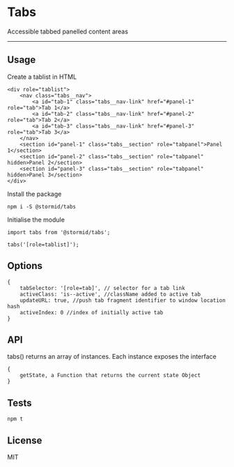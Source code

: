 # Tabs

Accessible tabbed panelled content areas

---

## Usage

Create a tablist in HTML
```
<div role="tablist">
    <nav class="tabs__nav">
        <a id="tab-1" class="tabs__nav-link" href="#panel-1" role="tab">Tab 1</a>
        <a id="tab-2" class="tabs__nav-link" href="#panel-2" role="tab">Tab 2</a>
        <a id="tab-3" class="tabs__nav-link" href="#panel-3" role="tab">Tab 3</a>
    </nav>
    <section id="panel-1" class="tabs__section" role="tabpanel">Panel 1</section>
    <section id="panel-2" class="tabs__section" role="tabpanel" hidden>Panel 2</section>
    <section id="panel-3" class="tabs__section" role="tabpanel" hidden>Panel 3</section>
</div>
```

Install the package
```
npm i -S @stormid/tabs
```

Initialise the module
```
import tabs from '@stormid/tabs';

tabs('[role=tablist]');
```

## Options
```
{
    tabSelector: '[role=tab]', // selector for a tab link  
    activeClass: 'is--active', //className added to active tab
    updateURL: true, //push tab fragment identifier to window location hash
    activeIndex: 0 //index of initially active tab
}
```

## API

tabs() returns an array of instances. Each instance exposes the interface
```
{
    getState, a Function that returns the current state Object
}
```

## Tests
```
npm t
```

## License
MIT